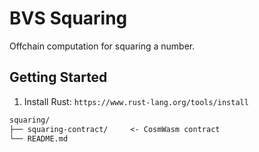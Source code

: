 # BVS Squaring

Offchain computation for squaring a number.

## Getting Started

1. Install Rust: `https://www.rust-lang.org/tools/install`

```txt
squaring/
├── squaring-contract/     <- CosmWasm contract
└── README.md
```
